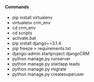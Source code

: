 #### Commands

-   pip install virtualenv
-   virtualenv crm_env
-   cd crm_env
-   cd scripts
-   activate.bat
-   pip install django==3.1.4
-   pip freeze > requirements.txt
-   django-admin startproject djangoCRM
-   python manage.py runserver
-   python manage.py startapp leads
-   python manage.py migrate
-   python manage.py createsuperuser
